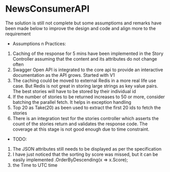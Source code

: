# NewsConsumerAPI
The solution is still not complete but some assumptioms and remarks have been made below to improve the design and code and align more to the 
requirement

- Assumptions n Practices:
1. Caching of the response for 5 mins have been implemented in the Story Controller assuming that the content and its attributes do not change often
2. Swagger Open API is integrated to the core api to provide an interactive documentation as the API grows. Started with V1
3. The caching could be moved to external Redis in a more real life use case. But Redis is not great in storing large strings as key value pairs.
The best stories will have to be stored by their individual id 
4. If the number of stories to be returned increases to 50 or more, consider batching the parallel fetch. It helps in exception handling
5. Top 20 as Take(20) as been used to extract the first 20 ids to fetch the stories
6. There is an integration test for the stories controller which asserts the count of the stories return and validates the response code. The coverage at this stage is not good enough due to time constraint.

- TODO:
1. The JSON attributes still needs to be displayed as per the specification
2. I have just noticed that the sorting by score was missed, but it can be easily implemented
.OrderByDescending(x => x.Score);
3. the Time to UTC time

